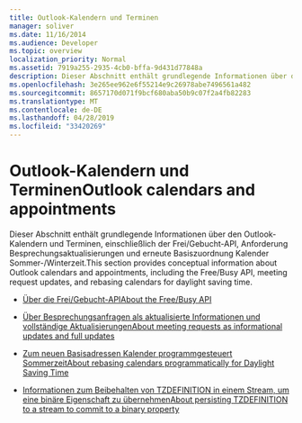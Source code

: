 ```yaml
---
title: Outlook-Kalendern und Terminen
manager: soliver
ms.date: 11/16/2014
ms.audience: Developer
ms.topic: overview
localization_priority: Normal
ms.assetid: 7919a255-2935-4cb0-bffa-9d431d77848a
description: Dieser Abschnitt enthält grundlegende Informationen über den Outlook-Kalendern und Terminen, einschließlich der Frei/Gebucht-API, Anforderung Besprechungsaktualisierungen und erneute Basiszuordnung Kalender Sommer-/Winterzeit.
ms.openlocfilehash: 3e265ee962e6f55214e9c26978abe7496561a482
ms.sourcegitcommit: 8657170d071f9bcf680aba50b9c07f2a4fb82283
ms.translationtype: MT
ms.contentlocale: de-DE
ms.lasthandoff: 04/28/2019
ms.locfileid: "33420269"
---
```

# <a name="outlook-calendars-and-appointments"></a><span data-ttu-id="c90e0-103">Outlook-Kalendern und Terminen</span><span class="sxs-lookup"><span data-stu-id="c90e0-103">Outlook calendars and appointments</span></span>

<span data-ttu-id="c90e0-104">Dieser Abschnitt enthält grundlegende Informationen über den Outlook-Kalendern und Terminen, einschließlich der Frei/Gebucht-API, Anforderung Besprechungsaktualisierungen und erneute Basiszuordnung Kalender Sommer-/Winterzeit.</span><span class="sxs-lookup"><span data-stu-id="c90e0-104">This section provides conceptual information about Outlook calendars and appointments, including the Free/Busy API, meeting request updates, and rebasing calendars for daylight saving time.</span></span> 

- [<span data-ttu-id="c90e0-105">Über die Frei/Gebucht-API</span><span class="sxs-lookup"><span data-stu-id="c90e0-105">About the Free/Busy API</span></span>](about-the-free-busy-api.md)
    
- [<span data-ttu-id="c90e0-106">Über Besprechungsanfragen als aktualisierte Informationen und vollständige Aktualisierungen</span><span class="sxs-lookup"><span data-stu-id="c90e0-106">About meeting requests as informational updates and full updates</span></span>](about-meeting-requests-as-informational-updates-and-full-updates.md)
    
- [<span data-ttu-id="c90e0-107">Zum neuen Basisadressen Kalender programmgesteuert Sommerzeit</span><span class="sxs-lookup"><span data-stu-id="c90e0-107">About rebasing calendars programmatically for Daylight Saving Time</span></span>](about-rebasing-calendars-programmatically-for-daylight-saving-time.md)
    
- [<span data-ttu-id="c90e0-108">Informationen zum Beibehalten von TZDEFINITION in einem Stream, um eine binäre Eigenschaft zu übernehmen</span><span class="sxs-lookup"><span data-stu-id="c90e0-108">About persisting TZDEFINITION to a stream to commit to a binary property</span></span>](about-persisting-tzdefinition-to-a-stream-to-commit-to-a-binary-property.md)
    

